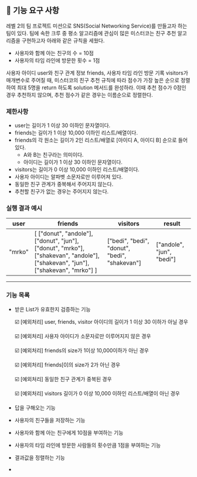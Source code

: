 ## 🚀 기능 요구 사항

레벨 2의 팀 프로젝트 미션으로 SNS(Social Networking Service)를 만들고자 하는 팀이 있다. 팀에 속한 크루 중 평소 알고리즘에 관심이 많은 미스터코는 친구 추천 알고리즘을 구현하고자 아래와 같은 규칙을 세웠다.

- 사용자와 함께 아는 친구의 수 = 10점 
- 사용자의 타임 라인에 방문한 횟수 = 1점

사용자 아이디 user와 친구 관계 정보 friends, 사용자 타임 라인 방문 기록 visitors가 매개변수로 주어질 때, 미스터코의 친구 추천 규칙에 따라 점수가 가장 높은 순으로 정렬하여 최대 5명을 return 하도록 solution 메서드를 완성하라. 이때 추천 점수가 0점인 경우 추천하지 않으며, 추천 점수가 같은 경우는 이름순으로 정렬한다.

### 제한사항

- user는 길이가 1 이상 30 이하인 문자열이다.
- friends는 길이가 1 이상 10,000 이하인 리스트/배열이다.
- friends의 각 원소는 길이가 2인 리스트/배열로 [아이디 A, 아이디 B] 순으로 들어있다.
  - A와 B는 친구라는 의미이다.
  - 아이디는 길이가 1 이상 30 이하인 문자열이다.
- visitors는 길이가 0 이상 10,000 이하인 리스트/배열이다.
- 사용자 아이디는 알파벳 소문자로만 이루어져 있다.
- 동일한 친구 관계가 중복해서 주어지지 않는다.
- 추천할 친구가 없는 경우는 주어지지 않는다.

### 실행 결과 예시

| user | friends | visitors | result |
| --- | --- | --- | --- |
| "mrko" | [ ["donut", "andole"], ["donut", "jun"], ["donut", "mrko"], ["shakevan", "andole"], ["shakevan", "jun"], ["shakevan", "mrko"] ] | ["bedi", "bedi", "donut", "bedi", "shakevan"] | ["andole", "jun", "bedi"] |

---

### ****기능 목록****

- 받은 List가 유효한지 검증하는 기능

  ☑️ [예외처리] user, friends, visitor 아이디의 길이가 1 이상 30 이하가 아닐 경우

  ☑️ [예외처리] 사용자 아이디가 소문자로만 이루어지지 않은 경우

  ☑️ [예외처리] friends의 size가 1이상 10,000이하가 아닌 경우

  ☑️ [예외처리] friends[0]의 size가 2가 아닌 경우

  ☑️ [예외처리] 동일한 친구 관계가 중복된 경우

  ☑️ [예외처리] visitors 길이가 0 이상 10,000 이하인 리스트/배열이 아닌 경우

- 답을 구해오는 기능
- 사용자의 친구들을 저장하는 기능
- 사용자와 함께 아는 친구에게 10점을 부여하는 기능
- 사용자의 타임 라인에 방문한 사람들의 횟수만큼 1점을 부여하는 기능
- 결과값을 정렬하는 기능
- 